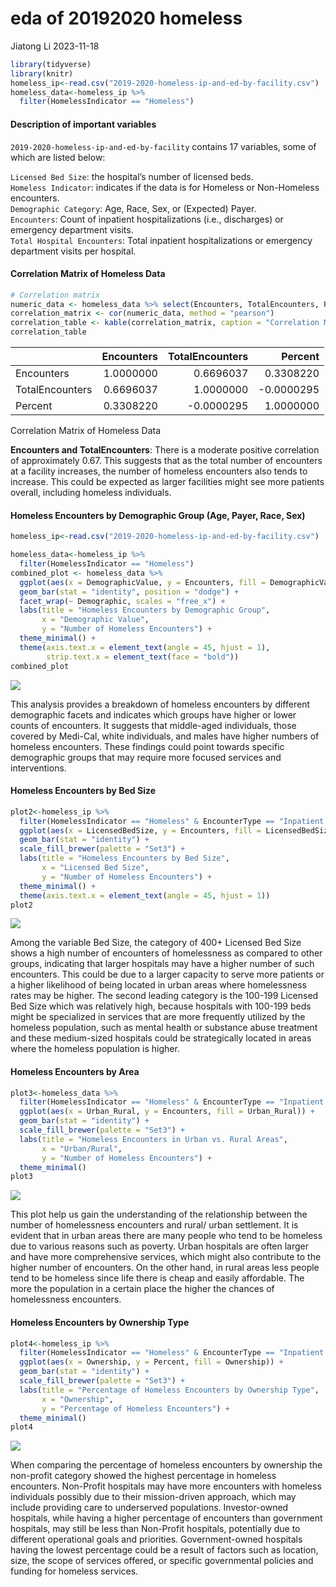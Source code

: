 eda of 20192020 homeless
================
Jiatong Li
2023-11-18

``` r
library(tidyverse)
library(knitr)
homeless_ip<-read.csv("2019-2020-homeless-ip-and-ed-by-facility.csv")
homeless_data<-homeless_ip %>% 
  filter(HomelessIndicator == "Homeless")
```

#### Description of important variables

`2019-2020-homeless-ip-and-ed-by-facility` contains 17 variables, some
of which are listed below:

`Licensed Bed Size`: the hospital’s number of licensed beds.  
`Homeless Indicator`: indicates if the data is for Homeless or
Non-Homeless encounters.  
`Demographic Category`: Age, Race, Sex, or (Expected) Payer.  
`Encounters`: Count of inpatient hospitalizations (i.e., discharges) or
emergency department visits.  
`Total Hospital Encounters`: Total inpatient hospitalizations or
emergency department visits per hospital.

#### Correlation Matrix of Homeless Data

``` r
# Correlation matrix
numeric_data <- homeless_data %>% select(Encounters, TotalEncounters, Percent)
correlation_matrix <- cor(numeric_data, method = "pearson")
correlation_table <- kable(correlation_matrix, caption = "Correlation Matrix of Homeless Data")
correlation_table
```

|                 | Encounters | TotalEncounters |    Percent |
|:----------------|-----------:|----------------:|-----------:|
| Encounters      |  1.0000000 |       0.6696037 |  0.3308220 |
| TotalEncounters |  0.6696037 |       1.0000000 | -0.0000295 |
| Percent         |  0.3308220 |      -0.0000295 |  1.0000000 |

Correlation Matrix of Homeless Data

**Encounters and TotalEncounters**: There is a moderate positive
correlation of approximately 0.67. This suggests that as the total
number of encounters at a facility increases, the number of homeless
encounters also tends to increase. This could be expected as larger
facilities might see more patients overall, including homeless
individuals.

#### Homeless Encounters by Demographic Group (Age, Payer, Race, Sex)

``` r
homeless_ip<-read.csv("2019-2020-homeless-ip-and-ed-by-facility.csv")

homeless_data<-homeless_ip %>% 
  filter(HomelessIndicator == "Homeless")
combined_plot <- homeless_data %>%
  ggplot(aes(x = DemographicValue, y = Encounters, fill = DemographicValue)) +
  geom_bar(stat = "identity", position = "dodge") +
  facet_wrap(~ Demographic, scales = "free_x") + 
  labs(title = "Homeless Encounters by Demographic Group",
       x = "Demographic Value",
       y = "Number of Homeless Encounters") +
  theme_minimal() +
  theme(axis.text.x = element_text(angle = 45, hjust = 1),
        strip.text.x = element_text(face = "bold")) 
combined_plot
```

![](EDA-of-20192020-homeless_files/figure-gfm/unnamed-chunk-3-1.png)<!-- -->

This analysis provides a breakdown of homeless encounters by different
demographic facets and indicates which groups have higher or lower
counts of encounters. It suggests that middle-aged individuals, those
covered by Medi-Cal, white individuals, and males have higher numbers of
homeless encounters. These findings could point towards specific
demographic groups that may require more focused services and
interventions.

#### Homeless Encounters by Bed Size

``` r
plot2<-homeless_ip %>%
  filter(HomelessIndicator == "Homeless" & EncounterType == "Inpatient Hospitalizations") %>%
  ggplot(aes(x = LicensedBedSize, y = Encounters, fill = LicensedBedSize)) +
  geom_bar(stat = "identity") +
  scale_fill_brewer(palette = "Set3") +
  labs(title = "Homeless Encounters by Bed Size",
       x = "Licensed Bed Size",
       y = "Number of Homeless Encounters") +
  theme_minimal() +
  theme(axis.text.x = element_text(angle = 45, hjust = 1))
plot2
```

![](EDA-of-20192020-homeless_files/figure-gfm/unnamed-chunk-4-1.png)<!-- -->

Among the variable Bed Size, the category of 400+ Licensed Bed Size
shows a high number of encounters of homelessness as compared to other
groups, indicating that larger hospitals may have a higher number of
such encounters. This could be due to a larger capacity to serve more
patients or a higher likelihood of being located in urban areas where
homelessness rates may be higher. The second leading category is the
100-199 Licensed Bed Size which was relatively high, because hospitals
with 100-199 beds might be specialized in services that are more
frequently utilized by the homeless population, such as mental health or
substance abuse treatment and these medium-sized hospitals could be
strategically located in areas where the homeless population is higher.

#### Homeless Encounters by Area

``` r
plot3<-homeless_data %>%
  filter(HomelessIndicator == "Homeless" & EncounterType == "Inpatient Hospitalizations") %>%
  ggplot(aes(x = Urban_Rural, y = Encounters, fill = Urban_Rural)) +
  geom_bar(stat = "identity") +
  scale_fill_brewer(palette = "Set3") +
  labs(title = "Homeless Encounters in Urban vs. Rural Areas",
       x = "Urban/Rural",
       y = "Number of Homeless Encounters") +
  theme_minimal()
plot3
```

![](EDA-of-20192020-homeless_files/figure-gfm/unnamed-chunk-5-1.png)<!-- -->

This plot help us gain the understanding of the relationship between the
number of homelessness encounters and rural/ urban settlement. It is
evident that in urban areas there are many people who tend to be
homeless due to various reasons such as poverty. Urban hospitals are
often larger and have more comprehensive services, which might also
contribute to the higher number of encounters. On the other hand, in
rural areas less people tend to be homeless since life there is cheap
and easily affordable. The more the population in a certain place the
higher the chances of homelessness encounters.

#### Homeless Encounters by Ownership Type

``` r
plot4<-homeless_ip %>%
  filter(HomelessIndicator == "Homeless" & EncounterType == "Inpatient Hospitalizations") %>%
  ggplot(aes(x = Ownership, y = Percent, fill = Ownership)) +
  geom_bar(stat = "identity") +
  scale_fill_brewer(palette = "Set3") +
  labs(title = "Percentage of Homeless Encounters by Ownership Type",
       x = "Ownership",
       y = "Percentage of Homeless Encounters") +
  theme_minimal()
plot4
```

![](EDA-of-20192020-homeless_files/figure-gfm/unnamed-chunk-6-1.png)<!-- -->

When comparing the percentage of homeless encounters by ownership the
non-profit category showed the highest percentage in homeless
encounters. Non-Profit hospitals may have more encounters with homeless
individuals possibly due to their mission-driven approach, which may
include providing care to underserved populations. Investor-owned
hospitals, while having a higher percentage of encounters than
government hospitals, may still be less than Non-Profit hospitals,
potentially due to different operational goals and priorities.
Government-owned hospitals having the lowest percentage could be a
result of factors such as location, size, the scope of services offered,
or specific governmental policies and funding for homeless services.
